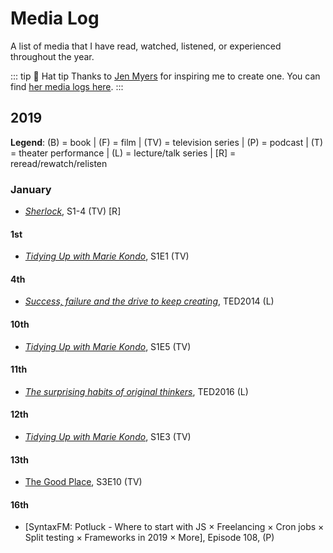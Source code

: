 # Media Log

A list of media that I have read, watched, listened, or experienced throughout the year.

::: tip 🎩 Hat tip 
Thanks to [Jen Myers](https://twitter.com/antiheroine) for inspiring me to create one. You can find [her media logs here](https://jenmyers.net/log/).
:::

## 2019

**Legend**: (B) = book | (F) = film | (TV) = television series | (P) = podcast | (T) = theater performance | (L) = lecture/talk series | [R] = reread/rewatch/relisten

### January

- [*Sherlock*](https://www.bbc.co.uk/programmes/b018ttws), S1-4 (TV) [R]

#### 1st
- [*Tidying Up with Marie Kondo*](https://www.netflix.com/title/80209379), S1E1 (TV)

#### 4th
- [*Success, failure and the drive to keep creating*](https://www.ted.com/talks/elizabeth_gilbert_success_failure_and_the_drive_to_keep_creating), TED2014 (L)

#### 10th
- [*Tidying Up with Marie Kondo*](https://www.netflix.com/title/80209379), S1E5 (TV)

#### 11th

- [*The surprising habits of original thinkers*](https://www.ted.com/talks/adam_grant_the_surprising_habits_of_original_thinkers), TED2016 (L)

#### 12th

- [*Tidying Up with Marie Kondo*](https://www.netflix.com/title/80209379), S1E3 (TV)

#### 13th

- [The Good Place](https://www.nbc.com/the-good-place), S3E10 (TV)

#### 16th

- [SyntaxFM: Potluck - Where to start with JS × Freelancing × Cron jobs × Split testing × Frameworks in 2019 × More], Episode 108, (P)
